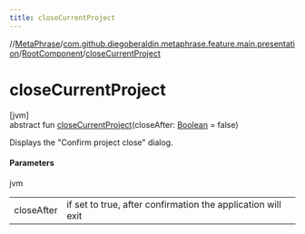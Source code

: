 ```yaml
---
title: closeCurrentProject
---
```

//[MetaPhrase](../../../index.html)/[com.github.diegoberaldin.metaphrase.feature.main.presentation](../index.html)/[RootComponent](index.html)/[closeCurrentProject](close-current-project.html)



# closeCurrentProject



[jvm]\
abstract fun [closeCurrentProject](close-current-project.html)(closeAfter: [Boolean](https://kotlinlang.org/api/latest/jvm/stdlib/kotlin/-boolean/index.html) = false)



Displays the &quot;Confirm project close&quot; dialog.



#### Parameters


jvm

| | |
|---|---|
| closeAfter | if set to true, after confirmation the application will exit |




